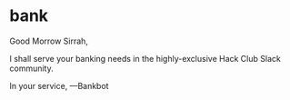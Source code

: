 # bank

Good Morrow Sirrah,

I shall serve your banking needs in the highly-exclusive Hack Club Slack community.

In your service,
—Bankbot